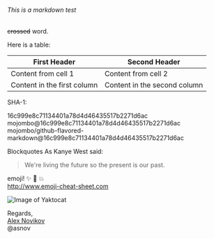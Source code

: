 ###### This is a markdown test  
  
~~crossed~~ word.  
  
  
Here is a table:  
  
First Header | Second Header
------------ | -------------
Content from cell 1 | Content from cell 2
Content in the first column | Content in the second column
  
  
SHA-1:  
  
16c999e8c71134401a78d4d46435517b2271d6ac
mojombo@16c999e8c71134401a78d4d46435517b2271d6ac
mojombo/github-flavored-markdown@16c999e8c71134401a78d4d46435517b2271d6ac  
  
  
Blockquotes
As Kanye West said:

> We're living the future so
> the present is our past.
  
  
emoji! :sparkles: :camel: :boom:  
http://www.emoji-cheat-sheet.com  
  
![Image of Yaktocat](https://octodex.github.com/images/yaktocat.png)  
  
  
  
  
  
Regards,  
[Alex Novikov](https://github.com/asnov)  
@asnov  
  
  
  
  
  
